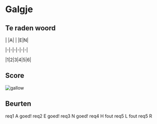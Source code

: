 # Galgje

## Te raden woord

| |A| | |E|N|

|-|-|-|-|-|-|

|1|2|3|4|5|6|

## Score
![gallow](./images/2.png)

## Beurten
req1 A
goed!
req2 E
goed!
req3 N
goed!
req4 H
fout 
req5 L
fout 
req5 R
